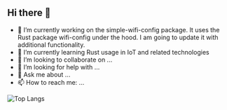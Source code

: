 ## Hi there 👋

- 🔭 I’m currently working on the simple-wifi-config package. It uses the Rust package wifi-config under the hood. I am going to update it with additional functionality.
- 🌱 I’m currently learning Rust usage in IoT and related technologies
- 👯 I’m looking to collaborate on ...
- 🤔 I’m looking for help with ...
- 💬 Ask me about ...
- 📫 How to reach me: ...


![Top Langs](https://github-readme-stats.vercel.app/api/top-langs/?username=ATverdyi&layout=compact)
